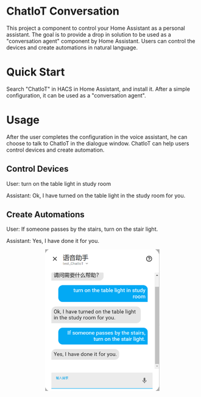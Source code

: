 ChatIoT Conversation
===
This project a component to control your Home Assistant as a personal assistant. The goal is to provide a drop in solution to be used as a "conversation agent" component by Home Assistant. Users can control the devices and create automations in natural language.

# Quick Start
Search "ChatIoT" in HACS in Home Assistant, and install it. After a simple configuration, it can be used as a "conversation agent".

# Usage
After the user completes the configuration in the voice assistant, he can choose to talk to ChatIoT in the dialogue window. ChatIoT can help users control devices and create automation.

## Control Devices

User: turn on the table light in study room

Assistant: Ok, I have turned on the table light in the study room for you.

## Create Automations

User: If someone passes by the stairs, turn on the stair light.

Assistant: Yes, I have done it for you.

<p align="center">
<a href=""><img src="ChatIoT_hass_example.png" width="300px"></a>
</p>

